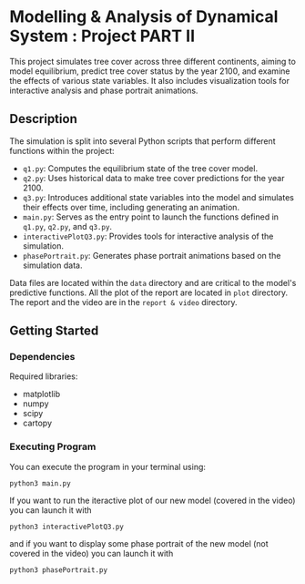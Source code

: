 # Modelling & Analysis of Dynamical System : Project PART II

This project simulates tree cover across three different continents, aiming to model equilibrium, predict tree cover status by the year 2100, and examine the effects of various state variables. It also includes visualization tools for interactive analysis and phase portrait animations.

## Description

The simulation is split into several Python scripts that perform different functions within the project:
- `q1.py`: Computes the equilibrium state of the tree cover model.
- `q2.py`: Uses historical data to make tree cover predictions for the year 2100.
- `q3.py`: Introduces additional state variables into the model and simulates their effects over time, including generating an animation.
- `main.py`: Serves as the entry point to launch the functions defined in `q1.py`, `q2.py`, and `q3.py`.
- `interactivePlotQ3.py`: Provides tools for interactive analysis of the simulation.
- `phasePortrait.py`: Generates phase portrait animations based on the simulation data.

Data files are located within the `data` directory and are critical to the model's predictive functions. All the plot of the report are located in `plot` directory. The report and the video are in the `report & video` directory.

## Getting Started

### Dependencies
Required libraries:
*  matplotlib
* numpy
* scipy
* cartopy

### Executing Program

You can execute the program in your terminal using:
```
python3 main.py
```

If you want to run the iteractive plot of our new model (covered in the video) you can launch it with
```
python3 interactivePlotQ3.py
```
and if you want to display some phase portrait of the new model (not covered in the video) you can launch it with 
```
python3 phasePortrait.py
```


